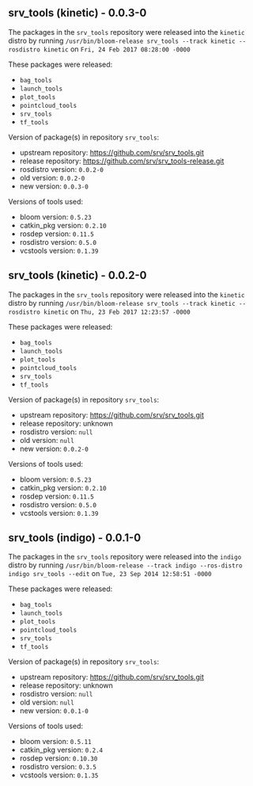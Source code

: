 ## srv_tools (kinetic) - 0.0.3-0

The packages in the `srv_tools` repository were released into the `kinetic` distro by running `/usr/bin/bloom-release srv_tools --track kinetic --rosdistro kinetic` on `Fri, 24 Feb 2017 08:28:00 -0000`

These packages were released:
- `bag_tools`
- `launch_tools`
- `plot_tools`
- `pointcloud_tools`
- `srv_tools`
- `tf_tools`

Version of package(s) in repository `srv_tools`:

- upstream repository: https://github.com/srv/srv_tools.git
- release repository: https://github.com/srv/srv_tools-release.git
- rosdistro version: `0.0.2-0`
- old version: `0.0.2-0`
- new version: `0.0.3-0`

Versions of tools used:

- bloom version: `0.5.23`
- catkin_pkg version: `0.2.10`
- rosdep version: `0.11.5`
- rosdistro version: `0.5.0`
- vcstools version: `0.1.39`


## srv_tools (kinetic) - 0.0.2-0

The packages in the `srv_tools` repository were released into the `kinetic` distro by running `/usr/bin/bloom-release srv_tools --track kinetic --rosdistro kinetic` on `Thu, 23 Feb 2017 12:23:57 -0000`

These packages were released:
- `bag_tools`
- `launch_tools`
- `plot_tools`
- `pointcloud_tools`
- `srv_tools`
- `tf_tools`

Version of package(s) in repository `srv_tools`:

- upstream repository: https://github.com/srv/srv_tools.git
- release repository: unknown
- rosdistro version: `null`
- old version: `null`
- new version: `0.0.2-0`

Versions of tools used:

- bloom version: `0.5.23`
- catkin_pkg version: `0.2.10`
- rosdep version: `0.11.5`
- rosdistro version: `0.5.0`
- vcstools version: `0.1.39`


## srv_tools (indigo) - 0.0.1-0

The packages in the `srv_tools` repository were released into the `indigo` distro by running `/usr/bin/bloom-release --track indigo --ros-distro indigo srv_tools --edit` on `Tue, 23 Sep 2014 12:58:51 -0000`

These packages were released:
- `bag_tools`
- `launch_tools`
- `plot_tools`
- `pointcloud_tools`
- `srv_tools`
- `tf_tools`

Version of package(s) in repository `srv_tools`:
- upstream repository: https://github.com/srv/srv_tools.git
- release repository: unknown
- rosdistro version: `null`
- old version: `null`
- new version: `0.0.1-0`

Versions of tools used:
- bloom version: `0.5.11`
- catkin_pkg version: `0.2.4`
- rosdep version: `0.10.30`
- rosdistro version: `0.3.5`
- vcstools version: `0.1.35`


